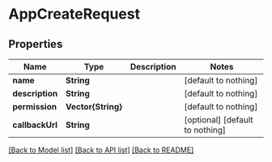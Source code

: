 # AppCreateRequest


## Properties
Name | Type | Description | Notes
------------ | ------------- | ------------- | -------------
**name** | **String** |  | [default to nothing]
**description** | **String** |  | [default to nothing]
**permission** | **Vector{String}** |  | [default to nothing]
**callbackUrl** | **String** |  | [optional] [default to nothing]


[[Back to Model list]](../README.md#models) [[Back to API list]](../README.md#api-endpoints) [[Back to README]](../README.md)


